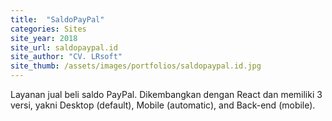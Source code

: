 ```yaml
---
title:  "SaldoPayPal"
categories: Sites
site_year: 2018
site_url: saldopaypal.id
site_author: "CV. LRsoft"
site_thumb: /assets/images/portfolios/saldopaypal.id.jpg
---
```


Layanan jual beli saldo PayPal. Dikembangkan dengan React dan memiliki 3 versi, yakni Desktop (default), Mobile (automatic), and Back-end (mobile).